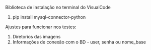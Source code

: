 Biblioteca de instalação no terminal do VisualCode

1. pip install mysql-connector-python


Ajustes para funcionar nos testes:
  1. Diretorios das imagens
  2. Informações de conexão com o BD - user, senha ou nome_base

